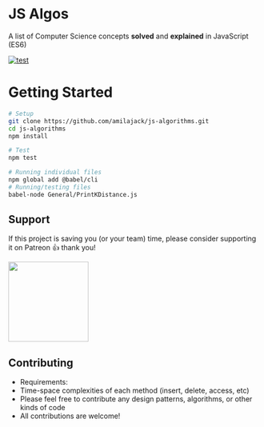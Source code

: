 # JS Algos

A list of Computer Science concepts **solved** and **explained** in JavaScript (ES6)

[![test](https://github.com/amilajack/js-algorithms/actions/workflows/test.yml/badge.svg)](https://github.com/amilajack/js-algorithms/actions/workflows/test.yml)

# Getting Started

```bash
# Setup
git clone https://github.com/amilajack/js-algorithms.git
cd js-algorithms
npm install

# Test
npm test

# Running individual files
npm global add @babel/cli
# Running/testing files
babel-node General/PrintKDistance.js
```

## Support

If this project is saving you (or your team) time, please consider supporting it on Patreon 👍 thank you!

<p>
  <a href="https://www.patreon.com/amilajack">
    <img src="https://c5.patreon.com/external/logo/become_a_patron_button@2x.png" width="160">
  </a>
</p>

## Contributing

- Requirements:
- Time-space complexities of each method (insert, delete, access, etc)
- Please feel free to contribute any design patterns, algorithms, or other kinds of code
- All contributions are welcome!
